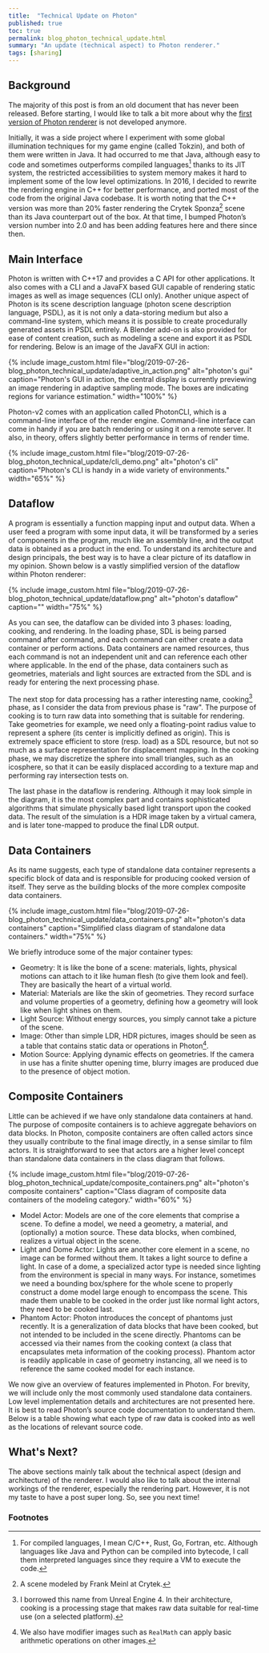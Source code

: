 ```yaml
---
title:  "Technical Update on Photon"
published: true
toc: true
permalink: blog_photon_technical_update.html
summary: "An update (technical aspect) to Photon renderer."
tags: [sharing]
---
```


## Background

The majority of this post is from an old document that has never been released. Before starting, I would like to talk a bit more about why the [first version of Photon renderer](https://github.com/TzuChieh/Photon) is not developed anymore. 

Initially, it was a side project where I experiment with some global illumination techniques for my game engine (called Tokzin), and both of them were written in Java. It had occurred to me that Java, although easy to code and sometimes outperforms compiled languages[^1] thanks to its JIT system, the restricted accessibilities to system memory makes it hard to implement some of the low level optimizations. In 2016, I decided to rewrite the rendering engine in C++ for better performance, and ported most of the code from the original Java codebase. It is worth noting that the C++ version was more than 20% faster rendering the Crytek Sponza[^2] scene than its Java counterpart out of the box. At that time, I bumped Photon’s version number into 2.0 and has been adding features here and there since then.

## Main Interface

Photon is written with C++17 and provides a C API for other applications. It also comes with a CLI and a JavaFX based GUI capable of rendering static images as well as image sequences (CLI only). Another unique aspect of Photon is its scene description language (photon scene description language, PSDL), as it is not only a data-storing medium but also a command-line system, which means it is possible to create procedurally generated assets in PSDL entirely. A Blender add-on is also provided for ease of content creation, such as modeling a scene and export it as PSDL for rendering. Below is an image of the JavaFX GUI in action:

{% include image_custom.html file="blog/2019-07-26-blog_photon_technical_update/adaptive_in_action.png" alt="photon's gui" caption="Photon's GUI in action, the central display is currently previewing an image rendering in adaptive sampling mode. The boxes are indicating regions for variance estimation." width="100%" %}

Photon-v2 comes with an application called PhotonCLI, which is a command-line interface of the render engine. Command-line interface can come in handy if you are batch rendering or using it on a remote server. It also, in theory, offers slightly better performance in terms of render time.

{% include image_custom.html file="blog/2019-07-26-blog_photon_technical_update/cli_demo.png" alt="photon's cli" caption="Photon's CLI is handy in a wide variety of environments." width="65%" %}

## Dataflow

A program is essentially a function mapping input and output data. When a user feed a program with some input data, it will be transformed by a series of components in the program, much like an assembly line, and the output data is obtained as a product in the end. To understand its architecture and design principals, the best way is to have a clear picture of its dataflow in my opinion. Shown below is a vastly simplified version of the dataflow within Photon renderer:

{% include image_custom.html file="blog/2019-07-26-blog_photon_technical_update/dataflow.png" alt="photon's dataflow" caption="" width="75%" %}

As you can see, the dataflow can be divided into 3 phases: loading, cooking, and rendering. In the loading phase, SDL is being parsed command after command, and each command can either create a data container or perform actions. Data containers are named resources, thus each command is not an independent unit and can reference each other where applicable. In the end of the phase, data containers such as geometries, materials and light sources are extracted from the SDL and is ready for entering the next processing phase.

The next stop for data processing has a rather interesting name, cooking[^3] phase, as I consider the data from previous phase is "raw". The purpose of cooking is to turn raw data into something that is suitable for rendering. Take geometries for example, we need only a floating-point radius value to represent a sphere (its center is implicitly defined as origin). This is extremely space efficient to store (resp. load) as a SDL resource, but not so much as a surface representation for displacement mapping. In the cooking phase, we may discretize the sphere into small triangles, such as an icosphere, so that it can be easily displaced according to a texture map and performing ray intersection tests on.

The last phase in the dataflow is rendering. Although it may look simple in the diagram, it is the most complex part and contains sophisticated algorithms that simulate physically based light transport upon the cooked data. The result of the simulation is a HDR image taken by a virtual camera, and is later tone-mapped to produce the final LDR output.

## Data Containers

As its name suggests, each type of standalone data container represents a specific block of data and is responsible for producing cooked version of itself. They serve as the building blocks of the more complex composite data containers.

{% include image_custom.html file="blog/2019-07-26-blog_photon_technical_update/data_containers.png" alt="photon's data containers" caption="Simplified class diagram of standalone data containers." width="75%" %}

We briefly introduce some of the major container types:

* Geometry: It is like the bone of a scene: materials, lights, physical motions can attach to it like human flesh (to give them look and feel). They are basically the heart of a virtual world.
* Material: Materials are like the skin of geometries. They record surface and volume properties of a geometry, defining how a geometry will look like when light shines on them.
* Light Source: Without energy sources, you simply cannot take a picture of the scene.
* Image: Other than simple LDR, HDR pictures, images should be seen as a table that contains static data or operations in Photon[^4].
* Motion Source: Applying dynamic effects on geometries. If the camera in use has a finite shutter opening time, blurry images are produced due to the presence of object motion.

## Composite Containers

Little can be achieved if we have only standalone data containers at hand. The purpose of composite containers is to achieve aggregate behaviors on data blocks. In Photon, composite containers are often called actors since they usually contribute to the final image directly, in a sense similar to film actors. It is straightforward to see that actors are a higher level concept than standalone data containers in the class diagram that follows.

{% include image_custom.html file="blog/2019-07-26-blog_photon_technical_update/composite_containers.png" alt="photon's composite containers" caption="Class diagram of composite data containers of the modeling category." width="60%" %}

* Model Actor: Models are one of the core elements that comprise a scene. To define a model, we need a geometry, a material, and (optionally) a motion source. These data blocks, when combined, realizes a virtual object in the scene.
* Light and Dome Actor: Lights are another core element in a scene, no image can be formed without them. It takes a light source to define a light. In case of a dome, a specialized actor type is needed since lighting from the environment is special in many ways. For instance, sometimes we need a bounding box/sphere for the whole scene to properly construct a dome model large enough to encompass the scene. This made them unable to be cooked in the order just like normal light actors, they need to be cooked last.
* Phantom Actor: Photon introduces the concept of phantoms just recently. It is a generalization of data blocks that have been cooked, but not intended to be included in the scene directly. Phantoms can be accessed via their names from the cooking context (a class that encapsulates meta information of the cooking process). Phantom actor is readily applicable in case of geometry instancing, all we need is to reference the same cooked model for each instance.

We now give an overview of features implemented in Photon. For brevity, we will include only the most commonly used standalone data containers. Low level implementation details and architectures are not presented here. It is best to read Photon’s source code documentation to understand them. Below is a table showing what each type of raw data is cooked into as well as the locations of relevant source code.

## What's Next?

The above sections mainly talk about the technical aspect (design and architecture) of the renderer. I would also like to talk about the internal workings of the renderer, especially the rendering part. However, it is not my taste to have a post super long. So, see you next time!


### Footnotes

[^1]: For compiled languages, I mean C/C++, Rust, Go, Fortran, etc. Although languages like Java and Python can be compiled into bytecode, I call them interpreted languages since they require a VM to execute the code.
[^2]: A scene modeled by Frank Meinl at Crytek.
[^3]: I borrowed this name from Unreal Engine 4. In their architecture, cooking is a processing stage that makes raw data suitable for real-time use (on a selected platform).
[^4]: We also have modifier images such as `RealMath` can apply basic arithmetic operations on other images.
